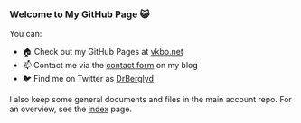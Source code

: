 ### Welcome to My GitHub Page :smiley_cat:

You can:

* :house: Check out my GitHub Pages at [vkbo.net](https://vkbo.net/)
* :mailbox: Contact me via the [contact form](https://berglyd.net/contact-me/) on my blog
* :bird: Find me on Twitter as [DrBerglyd](https://twitter.com/DrBerglyd)

I also keep some general documents and files in the main account repo.
For an overview, see the [index](https://github.com/vkbo/vkbo/blob/main/index.md) page.
